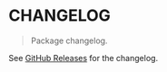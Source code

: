 # CHANGELOG

> Package changelog.

See [GitHub Releases](https://github.com/stdlib-js/assert-is-array-length/releases) for the changelog.